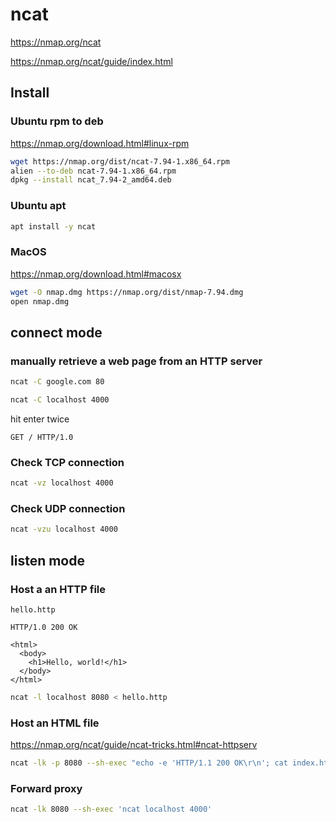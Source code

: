 # ncat

https://nmap.org/ncat

https://nmap.org/ncat/guide/index.html

## Install

### Ubuntu rpm to deb

https://nmap.org/download.html#linux-rpm

```sh
wget https://nmap.org/dist/ncat-7.94-1.x86_64.rpm
alien --to-deb ncat-7.94-1.x86_64.rpm
dpkg --install ncat_7.94-2_amd64.deb
```

### Ubuntu apt

```sh
apt install -y ncat
```

### MacOS

https://nmap.org/download.html#macosx

```sh
wget -O nmap.dmg https://nmap.org/dist/nmap-7.94.dmg
open nmap.dmg
```

## connect mode

### manually retrieve a web page from an HTTP server

```sh
ncat -C google.com 80
```

```sh
ncat -C localhost 4000
```

hit enter twice
```
GET / HTTP/1.0
```

### Check TCP connection

```sh
ncat -vz localhost 4000
```

### Check UDP connection

```sh
ncat -vzu localhost 4000
```

## listen mode

### Host a an HTTP file

`hello.http`
```
HTTP/1.0 200 OK

<html>
  <body>
    <h1>Hello, world!</h1>
  </body>
</html>
```

```sh
ncat -l localhost 8080 < hello.http
```

### Host an HTML file

https://nmap.org/ncat/guide/ncat-tricks.html#ncat-httpserv

```sh
ncat -lk -p 8080 --sh-exec "echo -e 'HTTP/1.1 200 OK\r\n'; cat index.html"
```

### Forward proxy

```sh
ncat -lk 8080 --sh-exec 'ncat localhost 4000'
```

